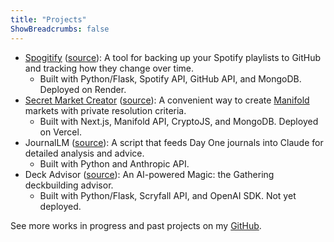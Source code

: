 ```yaml
---
title: "Projects"
ShowBreadcrumbs: false
---
```


- [Spogitify](https://spogitify.com) ([source](https://github.com/ari-zerner/spogitify)): A tool for backing up your Spotify playlists to GitHub and tracking how they change over time.
  - Built with Python/Flask, Spotify API, GitHub API, and MongoDB. Deployed on Render.
- [Secret Market Creator](https://secret-market.vercel.app) ([source](https://github.com/ari-zerner/secret-market)): A convenient way to create [Manifold](https://manifold.markets) markets with private resolution criteria.
  - Built with Next.js, Manifold API, CryptoJS, and MongoDB. Deployed on Vercel.
- JournalLM ([source](https://github.com/ari-zerner/journallm)): A script that feeds Day One journals into Claude for detailed analysis and advice.
  - Built with Python and Anthropic API.
- Deck Advisor ([source](https://github.com/ari-zerner/mtg-ai)): An AI-powered Magic: the Gathering deckbuilding advisor.
  - Built with Python/Flask, Scryfall API, and OpenAI SDK. Not yet deployed.


See more works in progress and past projects on my [GitHub](https://github.com/ari-zerner).